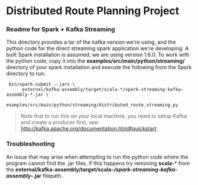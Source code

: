 

# Distributed Route Planning Project
### Readme for Spark + Kafka Streaming 
 
 This directory provides a tar of the kafka version we're using, and the python code for the direct streaming spark application we're developing. A built Spark installation is assumed; we are using version 1.6.0. To work with the python code, copy it into the **examples/src/main/python/streaming/** directory of your spark installation and execute the following from the Spark directory to run: 
```
 bin/spark-submit --jars \
      external/kafka-assembly/target/scala-*/spark-streaming-kafka-assembly-*.jar \
      examples/src/main/python/streaming/distributed_route_streaming.py  
```
> Note that to run this on your local machine, you need to setup Kafka and create a producer first, see: http://kafka.apache.org/documentation.html#quickstart

### Troubleshooting

An issue that may arise when attempting to run the python code where the program cannot find the .jar files, if this happens try removing **scala-*** from the **external/kafka-assembly/target/scala-*/spark-streaming-kafka-assembly-*.jar** filepath.
